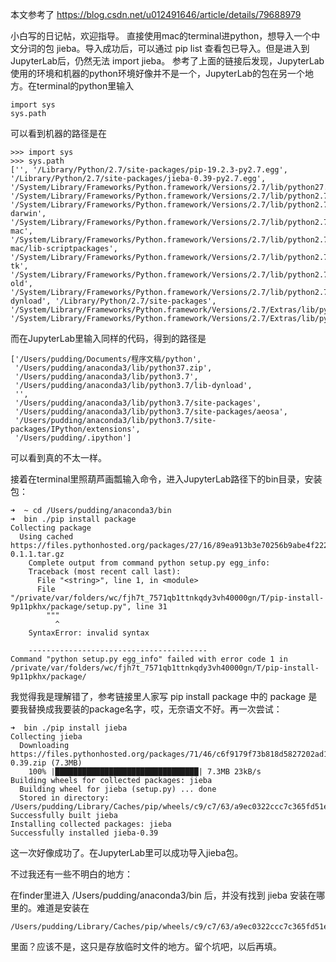 本文参考了 https://blog.csdn.net/u012491646/article/details/79688979

小白写的日记帖，欢迎指导。
直接使用mac的terminal进python，想导入一个中文分词的包 jieba。导入成功后，可以通过 pip list 查看包已导入。但是进入到JupyterLab后，仍然无法 import jieba。
参考了上面的链接后发现，JupyterLab使用的环境和机器的python环境好像并不是一个，JupyterLab的包在另一个地方。在terminal的python里输入

```
import sys
sys.path
```

可以看到机器的路径是在

```
>>> import sys
>>> sys.path
['', '/Library/Python/2.7/site-packages/pip-19.2.3-py2.7.egg', '/Library/Python/2.7/site-packages/jieba-0.39-py2.7.egg', '/System/Library/Frameworks/Python.framework/Versions/2.7/lib/python27.zip', '/System/Library/Frameworks/Python.framework/Versions/2.7/lib/python2.7', '/System/Library/Frameworks/Python.framework/Versions/2.7/lib/python2.7/plat-darwin', '/System/Library/Frameworks/Python.framework/Versions/2.7/lib/python2.7/plat-mac', '/System/Library/Frameworks/Python.framework/Versions/2.7/lib/python2.7/plat-mac/lib-scriptpackages', '/System/Library/Frameworks/Python.framework/Versions/2.7/lib/python2.7/lib-tk', '/System/Library/Frameworks/Python.framework/Versions/2.7/lib/python2.7/lib-old', '/System/Library/Frameworks/Python.framework/Versions/2.7/lib/python2.7/lib-dynload', '/Library/Python/2.7/site-packages', '/System/Library/Frameworks/Python.framework/Versions/2.7/Extras/lib/python', '/System/Library/Frameworks/Python.framework/Versions/2.7/Extras/lib/python/PyObjC']
```

而在JupyterLab里输入同样的代码，得到的路径是

```
['/Users/pudding/Documents/程序文稿/python',
 '/Users/pudding/anaconda3/lib/python37.zip',
 '/Users/pudding/anaconda3/lib/python3.7',
 '/Users/pudding/anaconda3/lib/python3.7/lib-dynload',
 '',
 '/Users/pudding/anaconda3/lib/python3.7/site-packages',
 '/Users/pudding/anaconda3/lib/python3.7/site-packages/aeosa',
 '/Users/pudding/anaconda3/lib/python3.7/site-packages/IPython/extensions',
 '/Users/pudding/.ipython']
```

可以看到真的不太一样。

接着在terminal里照葫芦画瓢输入命令，进入JupyterLab路径下的bin目录，安装包：

```
➜  ~ cd /Users/pudding/anaconda3/bin
➜  bin ./pip install package
Collecting package
  Using cached https://files.pythonhosted.org/packages/27/16/89ea913b3e70256b9abe4f222543553fcce8bafc7ff3774a8802a054e6b8/package-0.1.1.tar.gz
    Complete output from command python setup.py egg_info:
    Traceback (most recent call last):
      File "<string>", line 1, in <module>
      File "/private/var/folders/wc/fjh7t_7571qb1ttnkqdy3vh40000gn/T/pip-install-9p11pkhx/package/setup.py", line 31
        """
          ^
    SyntaxError: invalid syntax
    
    ----------------------------------------
Command "python setup.py egg_info" failed with error code 1 in /private/var/folders/wc/fjh7t_7571qb1ttnkqdy3vh40000gn/T/pip-install-9p11pkhx/package/
```

我觉得我是理解错了，参考链接里人家写 pip install package 中的 package 是要我替换成我要装的package名字，哎，无奈语文不好。再一次尝试：

```
➜  bin ./pip install jieba
Collecting jieba
  Downloading https://files.pythonhosted.org/packages/71/46/c6f9179f73b818d5827202ad1c4a94e371a29473b7f043b736b4dab6b8cd/jieba-0.39.zip (7.3MB)
    100% |████████████████████████████████| 7.3MB 23kB/s 
Building wheels for collected packages: jieba
  Building wheel for jieba (setup.py) ... done
  Stored in directory: /Users/pudding/Library/Caches/pip/wheels/c9/c7/63/a9ec0322ccc7c365fd51e475942a82395807186e94f0522243
Successfully built jieba
Installing collected packages: jieba
Successfully installed jieba-0.39
```

这一次好像成功了。在JupyterLab里可以成功导入jieba包。

不过我还有一些不明白的地方：

在finder里进入 /Users/pudding/anaconda3/bin 后，并没有找到 jieba 安装在哪里的。难道是安装在

```
/Users/pudding/Library/Caches/pip/wheels/c9/c7/63/a9ec0322ccc7c365fd51e475942a82395807186e94f0522243
```

里面？应该不是，这只是存放临时文件的地方。留个坑吧，以后再填。



